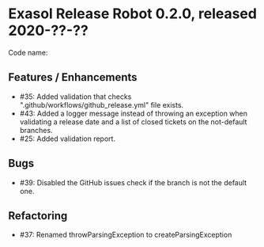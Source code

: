 # Exasol Release Robot 0.2.0, released 2020-??-??

Code name: 

## Features / Enhancements

* #35: Added validation that checks ".github/workflows/github_release.yml" file exists.
* #43: Added a logger message instead of throwing an exception when validating a release date and a list of closed tickets on the not-default branches. 
* #25: Added validation report.

## Bugs

* #39: Disabled the GitHub issues check if the branch is not the default one.

## Refactoring

* #37: Renamed throwParsingException to createParsingException